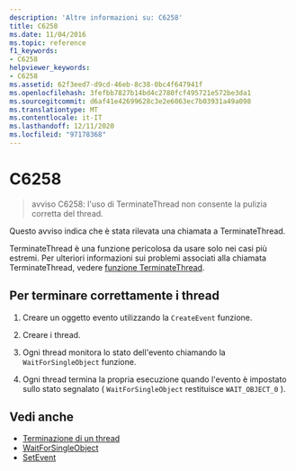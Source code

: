 ```yaml
---
description: 'Altre informazioni su: C6258'
title: C6258
ms.date: 11/04/2016
ms.topic: reference
f1_keywords:
- C6258
helpviewer_keywords:
- C6258
ms.assetid: 62f3eed7-d9cd-46eb-8c38-0bc4f647941f
ms.openlocfilehash: 3fefbb7827b14bd4c2780fcf495721e572be3da1
ms.sourcegitcommit: d6af41e42699628c3e2e6063ec7b03931a49a098
ms.translationtype: MT
ms.contentlocale: it-IT
ms.lasthandoff: 12/11/2020
ms.locfileid: "97178368"
---
```

# <a name="c6258"></a>C6258

> avviso C6258: l'uso di TerminateThread non consente la pulizia corretta del thread.

Questo avviso indica che è stata rilevata una chiamata a TerminateThread.

TerminateThread è una funzione pericolosa da usare solo nei casi più estremi. Per ulteriori informazioni sui problemi associati alla chiamata TerminateThread, vedere [funzione TerminateThread](/windows/desktop/api/processthreadsapi/nf-processthreadsapi-terminatethread).

## <a name="to-properly-terminate-threads"></a>Per terminare correttamente i thread

1. Creare un oggetto evento utilizzando la `CreateEvent` funzione.

2. Creare i thread.

3. Ogni thread monitora lo stato dell'evento chiamando la `WaitForSingleObject` funzione.

4. Ogni thread termina la propria esecuzione quando l'evento è impostato sullo stato segnalato ( `WaitForSingleObject` restituisce `WAIT_OBJECT_0` ).

## <a name="see-also"></a>Vedi anche

- [Terminazione di un thread](/windows/win32/procthread/terminating-a-thread)
- [WaitForSingleObject](/windows/win32/api/synchapi/nf-synchapi-waitforsingleobject)
- [SetEvent](/windows/win32/api/synchapi/nf-synchapi-setevent)
